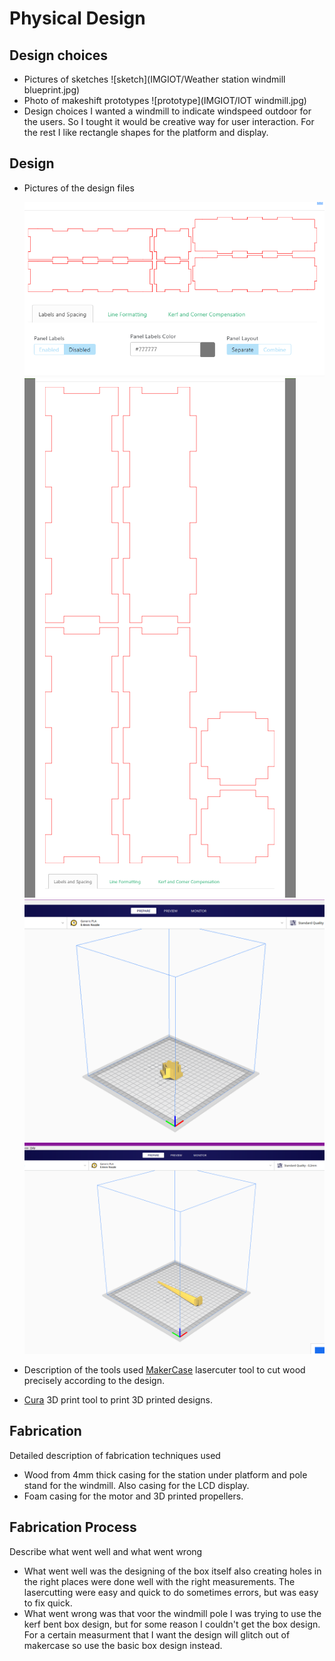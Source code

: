 # Physical Design

## Design choices

- Pictures of sketches
![sketch](IMGIOT/Weather station windmill blueprint.jpg)
- Photo of makeshift prototypes
![prototype](IMGIOT/IOT windmill.jpg)
- Design choices
I wanted a windmill to indicate windspeed outdoor for the users. So I tought it would be creative way for user interaction.
For the rest I like rectangle shapes for the platform and display.
 
## Design

- Pictures of the design files

  ![weathermillplatform](IMGIOT/weathermillplatform.png)
  ![windmillpole](IMGIOT/windmillpole.png)
  ![Cura bladeholder](IMGIOT/bladeholder.png)
  ![Cura blade](IMGIOT/bladepng.png)
  
- Description of the tools used
  [MakerCase](https://en.makercase.com/#/)
  lasercuter tool to cut wood precisely according to the design.
- [Cura](https://ultimaker.com/nl/software/ultimaker-cura/#/)
  3D print tool to print 3D printed designs. 

## Fabrication

Detailed description of fabrication techniques used

- Wood from 4mm thick casing for the station under platform and pole stand for the windmill. Also casing for the LCD display.
- Foam casing for the motor and 3D printed propellers.

## Fabrication Process

Describe what went well and what went wrong

- What went well was the designing of the box itself also creating holes in the right places were done well with the right measurements. The lasercutting were easy and quick to do sometimes errors, but was easy to fix quick.
- What went wrong was that voor the windmill pole I was trying to use the kerf bent box design, but for some reason I couldn't get the box design. For a certain measurment that I want the design will glitch out of makercase so use the basic box design instead.